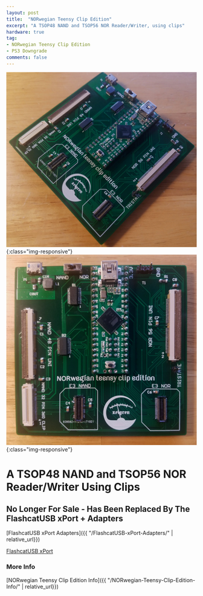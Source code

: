 ```yaml
---
layout: post
title:  "NORwegian Teensy Clip Edition"
excerpt: "A TSOP48 NAND and TSOP56 NOR Reader/Writer, using clips"
hardware: true
tag:
- NORwegian Teensy Clip Edition 
- PS3 Downgrade
comments: false
---
```

![NTCEGLAMOUR](/assets/img/NTCEGLAMOUR.jpg){:class="img-responsive"}
![NTCETOP](/assets/img/NTCETOP.jpg){:class="img-responsive"}

# A TSOP48 NAND and TSOP56 NOR Reader/Writer Using Clips
## No Longer For Sale - Has Been Replaced By The FlashcatUSB xPort + Adapters
[FlashcatUSB xPort Adapters]({{ "/FlashcatUSB-xPort-Adapters/" | relative_url}})

[FlashcatUSB xPort](http://www.embeddedcomputers.net/products/FlashcatUSB_xPort/)

### More Info

[NORwegian Teensy Clip Edition Info]({{ "/NORwegian-Teensy-Clip-Edition-Info/" | relative_url}})
